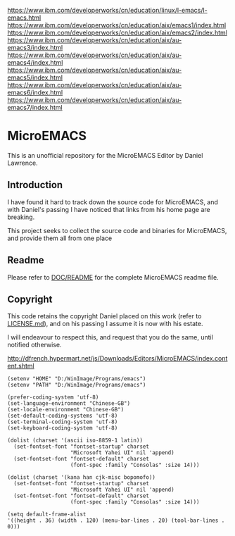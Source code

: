 https://www.ibm.com/developerworks/cn/education/linux/l-emacs/l-emacs.html
https://www.ibm.com/developerworks/cn/education/aix/emacs1/index.html
https://www.ibm.com/developerworks/cn/education/aix/emacs2/index.html
https://www.ibm.com/developerworks/cn/education/aix/au-emacs3/index.html
https://www.ibm.com/developerworks/cn/education/aix/au-emacs4/index.html
https://www.ibm.com/developerworks/cn/education/aix/au-emacs5/index.html
https://www.ibm.com/developerworks/cn/education/aix/au-emacs6/index.html
https://www.ibm.com/developerworks/cn/education/aix/au-emacs7/index.html


# MicroEMACS
This is an unofficial repository for the MicroEMACS Editor by Daniel Lawrence.

## Introduction
I have found it hard to track down the source code for MicroEMACS, 
and with Daniel's passing I have noticed that links from his home page are breaking.

This project seeks to collect the source code and binaries for MicroEMACS, and provide them all from one place

## Readme

Please refer to [DOC/README](doc/readme) for the complete MicroEMACS readme file.

## Copyright

This code retains the copyright Daniel placed on this work (refer to [LICENSE.md](LICENSE.md)), and on his passing I assume it is now with his estate.

I will endeavour to respect this, and request that you do the same, until notified otherwise.


http://dfrench.hypermart.net/js/Downloads/Editors/MicroEMACS/index.content.shtml


```
(setenv "HOME" "D:/WinImage/Programs/emacs")
(setenv "PATH" "D:/WinImage/Programs/emacs")

(prefer-coding-system 'utf-8)
(set-language-environment "Chinese-GB")
(set-locale-environment "Chinese-GB")
(set-default-coding-systems 'utf-8)
(set-terminal-coding-system 'utf-8)
(set-keyboard-coding-system 'utf-8)

(dolist (charset '(ascii iso-8859-1 latin))
  (set-fontset-font "fontset-startup" charset 
                    "Microsoft Yahei UI" nil 'append)
  (set-fontset-font "fontset-default" charset
                    (font-spec :family "Consolas" :size 14)))

(dolist (charset '(kana han cjk-misc bopomofo))
  (set-fontset-font "fontset-startup" charset 
                    "Microsoft Yahei UI" nil 'append)
  (set-fontset-font "fontset-default" charset
                    (font-spec :family "Consolas" :size 14)))

(setq default-frame-alist
'((height . 36) (width . 120) (menu-bar-lines . 20) (tool-bar-lines . 0)))
```
